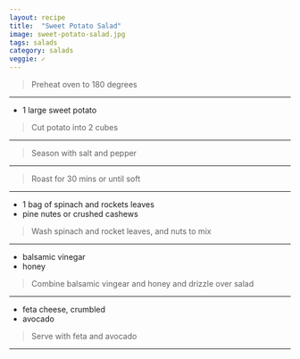 ```yaml
---
layout: recipe
title:  "Sweet Potato Salad"
image: sweet-potato-salad.jpg
tags: salads
category: salads
veggie: ✓
---
```


> Preheat oven to 180 degrees

---

* 1 large sweet potato

> Cut potato into 2 cubes

---

> Season with salt and pepper

---

> Roast for 30 mins or until soft 

---

* 1 bag of spinach and rockets leaves
* pine nutes or crushed cashews

> Wash spinach and rocket leaves, and nuts to mix

---

* balsamic vinegar
* honey
  
> Combine balsamic vingear and honey and drizzle over salad

---

* feta cheese, crumbled 
* avocado
 
> Serve with feta and avocado

---
